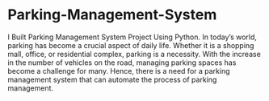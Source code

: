 # Parking-Management-System

I Built Parking Management System Project Using Python. In today’s world, parking has become a crucial aspect of daily life. Whether it is a shopping mall, office, or residential complex, parking is a necessity. With the increase in the number of vehicles on the road, managing parking spaces has become a challenge for many. Hence, there is a need for a parking management system that can automate the process of parking management.
